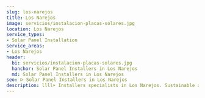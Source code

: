 ```yaml
---
slug: los-narejos
title: Los Narejos
image: servicios/instalacion-placas-solares.jpg
location: Los Narejos
service_types:
- Solar Panel Installation
service_areas:
- Los Narejos
header:
  bi: servicios/instalacion-placas-solares.jpg
  hanchor: Solar Panel Installers in Los Narejos
  md: Solar Panel Installers in Los Narejos
seo: ᐅ Solar Panel Installers in Los Narejos
description: llll➤ Installers specialists in Los Narejos. Sustainable and efficient solutions. Best techniques and competitive prices ✅ Contact us!
---
```

